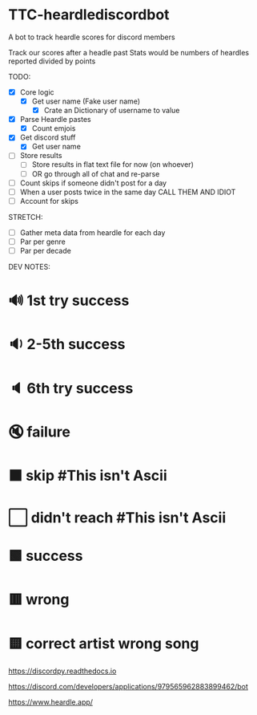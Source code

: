 # TTC-heardlediscordbot
A bot to track heardle scores for discord members

Track our scores after a headle past
Stats would be numbers of heardles reported divided by points

TODO:
 - [x] Core logic
   - [x] Get user name (Fake user name)
     - [x] Crate an Dictionary of username to value
 - [x] Parse Heardle pastes
   - [x] Count emjois
 - [x] Get discord stuff
   - [x] Get user name
 - [ ] Store results
   - [ ] Store results in flat text file for now (on whoever)
   - [ ] OR go through all of chat and re-parse
 - [ ] Count skips if someone didn't post for a day
 - [ ] When a user posts twice in the same day CALL THEM AND IDIOT
 - [ ] Account for skips

STRETCH:
 - [ ] Gather meta data from heardle for each day 
 - [ ] Par per genre
 - [ ] Par per decade

DEV NOTES:
# 🔊 1st try success
# 🔉 2-5th success
# 🔈 6th try success
# 🔇 failure
# ⬛️ skip #This isn't Ascii
# ⬜️ didn't reach #This isn't Ascii
# 🟩 success 
# 🟥 wrong
# 🟨 correct artist wrong song

https://discordpy.readthedocs.io

https://discord.com/developers/applications/979565962883899462/bot

https://www.heardle.app/
